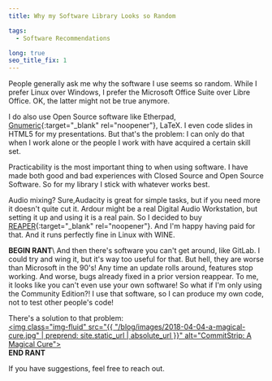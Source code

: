 ```yaml
---
title: Why my Software Library Looks so Random

tags:
  - Software Recommendations

long: true
seo_title_fix: 1
---
```


People generally ask me why the software I use seems so random.
While I prefer Linux over Windows, I prefer the Microsoft Office Suite over Libre Office.
OK, the latter might not be true anymore.

<!--more-->
I do also use Open Source software like Etherpad, [Gnumeric](https://www.gnumeric.org/){:target="_blank" rel="noopener"}, LaTeX.
I even code slides in HTML5 for my presentations.
But that's the problem: I can only do that when I work alone or the people I work with have acquired a certain skill set.

Practicability is the most important thing to when using software.
I have made both good and bad experiences with Closed Source and Open Source Software.
So for my library I stick with whatever works best.

Audio mixing?
Sure,Audacity is great for simple tasks, but if you need more it doesn't quite cut it.
Ardour might be a real Digital Audio Workstation, but setting it up and using it is a real pain.
So I decided to buy [REAPER](https://www.reaper.fm){:target="_blank" rel="noopener"}.
And I'm happy having paid for that.
And it runs perfectly fine in Linux with WINE.

**BEGIN RANT**\\
And then there's software you can't get around, like GitLab.
I could try and wing it, but it's way too useful for that.
But hell, they are worse than Microsoft in the 90's!
Any time an update rolls around, features stop working.
And worse, bugs already fixed in a prior version reappear.
To me, it looks like you can't even use your own software!
So what if I'm only using the Community Edition?!
I use that software, so I can produce my own code, not to test other people's code!

There's a solution to that problem:<br>
<a href="https://www.commitstrip.com/en/2016/10/27/a-magical-cure/">
  <img 
    class="img-fluid"
    src="{{ "/blog/images/2018-04-04-a-magical-cure.jpg" | preprend: site.static_url | absolute_url }}"
    alt="CommitStrip: A Magical Cure">
</a><br>
**END RANT**

If you have suggestions, feel free to reach out.
